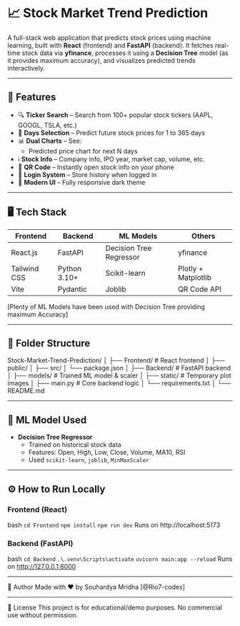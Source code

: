 # 📈 Stock Market Trend Prediction
A full-stack web application that predicts stock prices using machine learning, built with **React** (frontend) and **FastAPI** (backend). It fetches real-time stock data via **yfinance**, processes it using a **Decision Tree** model (as it provides maximum accuracy), and visualizes predicted trends interactively.

---

## 🚀 Features
- 🔍 **Ticker Search** – Search from 100+ popular stock tickers (AAPL, GOOGL, TSLA, etc.)
- 📆 **Days Selection** – Predict future stock prices for 1 to 365 days
- 📊 **Dual Charts** – See:
  - Predicted price chart for next N days
- ℹ️ **Stock Info** – Company info, IPO year, market cap, volume, etc.
- 📱 **QR Code** – Instantly open stock info on your phone
- 👤 **Login System** – Store history when logged in
- 🌙 **Modern UI** – Fully responsive dark theme

---

## 🖥️ Tech Stack
|   Frontend   |    Backend     |        ML Models        |       Others        |
|--------------|----------------|-------------------------|---------------------|
|   React.js   |    FastAPI     | Decision Tree Regressor |      yfinance       |
| Tailwind CSS |  Python 3.10+  |      Scikit-learn       | Plotly + Matplotlib |
|     Vite     |    Pydantic    |         Joblib          |     QR Code API     |

[Plenty of ML Models have been used with Decision Tree providing maximum Accuracy]

---

## 📂 Folder Structure
Stock-Market-Trend-Prediction/
│
├── Frontend/ # React frontend
│ ├── public/
│ ├── src/
│ └── package.json
│
├── Backend/ # FastAPI backend
│ ├── models/ # Trained ML model & scaler
│ ├── static/ # Temporary plot images
│ ├── main.py # Core backend logic
│ └── requirements.txt
│
└── README.md


---

## 🧠 ML Model Used
- **Decision Tree Regressor**
  - Trained on historical stock data
  - Features: Open, High, Low, Close, Volume, MA10, RSI
  - Used `scikit-learn`, `joblib`, `MinMaxScaler`

---

## ⚙️ How to Run Locally

### Frontend (React)
bash
`cd Frontend`
`npm install`
`npm run dev`
Runs on http://localhost:5173

### Backend (FastAPI)
bash
`cd Backend`
`.\.venv\Scripts\activate`
`uvicorn main:app --reload`
Runs on http://127.0.0.1:8000 

---

📌 Author
Made with ❤️ by Souhardya Mridha [@Rio7-codes]

---

📃 License
This project is for educational/demo purposes. No commercial use without permission.
